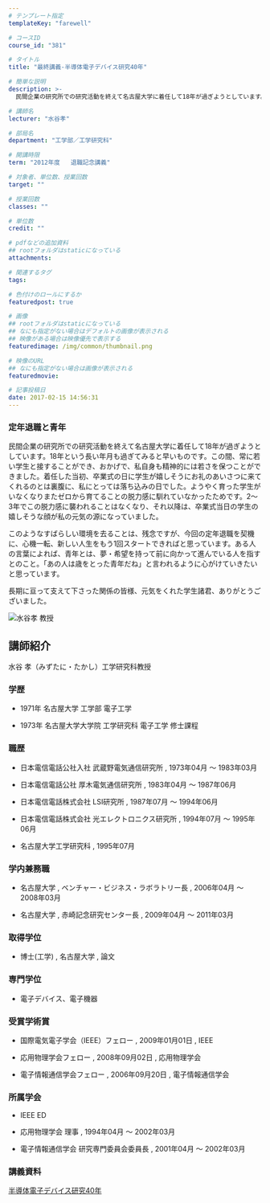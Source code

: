 ```yaml
---
# テンプレート指定
templateKey: "farewell"

# コースID
course_id: "381"

# タイトル
title: "最終講義-半導体電子デバイス研究40年"

# 簡単な説明
description: >-
  民間企業の研究所での研究活動を終えて名古屋大学に着任して18年が過ぎようとしています。18年という長い年月も過ぎてみると早いものです。この間、常に若い学生と接することができ、おかげで、私自身も...

# 講師名
lecturer: "水谷孝"

# 部局名
department: "工学部／工学研究科"

# 開講時限
term: "2012年度	退職記念講義"

# 対象者、単位数、授業回数
target: ""

# 授業回数
classes: ""

# 単位数
credit: ""

# pdfなどの追加資料
## rootフォルダはstaticになっている
attachments: 

# 関連するタグ
tags:

# 色付けのロールにするか
featuredpost: true

# 画像
## rootフォルダはstaticになっている
## なにも指定がない場合はデフォルトの画像が表示される
## 映像がある場合は映像優先で表示する
featuredimage: /img/common/thumbnail.png

# 映像のURL
## なにも指定がない場合は画像が表示される
featuredmovie: 

# 記事投稿日
date: 2017-02-15 14:56:31
---
```


### 定年退職と青年


民間企業の研究所での研究活動を終えて名古屋大学に着任して18年が過ぎようとしています。18年という長い年月も過ぎてみると早いものです。この間、常に若い学生と接することができ、おかげで、私自身も精神的には若さを保つことができました。着任した当初、卒業式の日に学生が嬉しそうにお礼のあいさつに来てくれるのとは裏腹に、私にとっては落ち込みの日でした。ようやく育った学生がいなくなりまたゼロから育てることの脱力感に馴れていなかったためです。2〜3年でこの脱力感に襲われることはなくなり、それ以降は、卒業式当日の学生の嬉しそうな顔が私の元気の源になっていました。

このようなすばらしい環境を去ることは、残念ですが、今回の定年退職を契機に、心機一転、新しい人生をもう1回スタートできればと思っています。ある人の言葉によれば、青年とは、夢・希望を持って前に向かって進んでいる人を指すとのこと。「あの人は歳をとった青年だね」と言われるように心がけていきたいと思っています。

長期に亘って支えて下さった関係の皆様、元気をくれた学生諸君、ありがとうございました。


![水谷孝 教授](/files/381/s_H24mizutani_facephoto.jpg) 

## 講師紹介


水谷 孝（みずたに・たかし）工学研究科教授


### 学歴



* 1971年 名古屋大学 工学部 電子工学

* 1973年 名古屋大学大学院 工学研究科 電子工学 修士課程


### 職歴



* 日本電信電話公社入社 武蔵野電気通信研究所 , 1973年04月 〜 1983年03月

* 日本電信電話公社 厚木電気通信研究所 , 1983年04月 〜 1987年06月

* 日本電信電話株式会社 LSI研究所 , 1987年07月 〜 1994年06月

* 日本電信電話株式会社 光エレクトロニクス研究所 , 1994年07月 〜 1995年06月

* 名古屋大学工学研究科 , 1995年07月


### 学内兼務職




* 名古屋大学 , ベンチャー・ビジネス・ラボラトリー長 , 2006年04月 〜 2008年03月


* 名古屋大学 , 赤崎記念研究センター長 , 2009年04月 〜 2011年03月


### 取得学位



* 博士(工学) , 名古屋大学 , 論文


### 専門学位



* 電子デバイス、電子機器


### 受賞学術賞



* 国際電気電子学会（IEEE）フェロー , 2009年01月01日 , IEEE

* 応用物理学会フェロー , 2008年09月02日 , 応用物理学会

* 電子情報通信学会フェロー , 2006年09月20日 , 電子情報通信学会


### 所属学会



* IEEE ED

* 応用物理学会 理事 , 1994年04月 〜 2002年03月

* 電子情報通信学会 研究専門委員会委員長 , 2001年04月 〜 2002年03月


### 講義資料


[半導体電子デバイス研究40年](/files/381/H25mizutani_LectureMaterial.pdf) 
